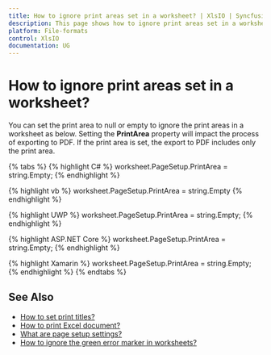 ```yaml
---
title: How to ignore print areas set in a worksheet? | XlsIO | Syncfusion
description: This page shows how to ignore print areas set in a worksheet using Syncfusion .NET Excel library (XlsIO).
platform: File-formats
control: XlsIO
documentation: UG
---
```


# How to ignore print areas set in a worksheet?

You can set the print area to null or empty to ignore the print areas in a worksheet as below. Setting the **PrintArea** property will impact the process of exporting to PDF. If the print area is set, the export to PDF includes only the print area.

{% tabs %}
{% highlight C# %}
worksheet.PageSetup.PrintArea = string.Empty;
{% endhighlight %}

{% highlight vb %}
worksheet.PageSetup.PrintArea = string.Empty
{% endhighlight %}

{% highlight UWP %}
worksheet.PageSetup.PrintArea = string.Empty;
{% endhighlight %}

{% highlight ASP.NET Core %}
worksheet.PageSetup.PrintArea = string.Empty;
{% endhighlight %}

{% highlight Xamarin %}
worksheet.PageSetup.PrintArea = string.Empty;
{% endhighlight %}
{% endtabs %}

## See Also

* [How to set print titles?](https://help.syncfusion.com/file-formats/xlsio/faqs/how-to-set-print-titles)
* [How to print Excel document?](https://help.syncfusion.com/file-formats/xlsio/excel-to-pdf-conversion#print-excel-document)
* [What are page setup settings?](https://help.syncfusion.com/file-formats/xlsio/working-with-excel-worksheet#page-setup-settings)
* [How to ignore the green error marker in worksheets?](https://help.syncfusion.com/file-formats/xlsio/faqs/how-to-ignore-the-green-error-marker-in-worksheets)

